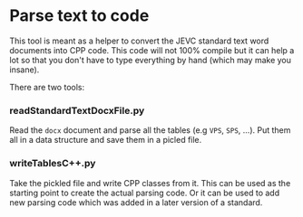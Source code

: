 # Parse text to code

This tool is meant as a helper to convert the JEVC standard text word documents into CPP code. This code will not 100% compile but it can help a lot so that you don't have to type everything by hand (which may make you insane).

There are two tools:

### readStandardTextDocxFile.py

Read the `docx` document and parse all the tables (e.g `VPS`, `SPS`, ...). Put them all in a data structure and save them in a picled file.

### writeTablesC++.py

Take the pickled file and write CPP classes from it. This can be used as the starting point to create the actual parsing code. Or it can be used to add new parsing code which was added in a later version of a standard.
